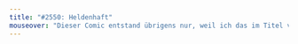 ```yaml
---
title: "#2550: Heldenhaft"
mouseover: "Dieser Comic entstand übrigens nur, weil ich das im Titel verwendete Wortspiel benutzen wollte."
---
```

